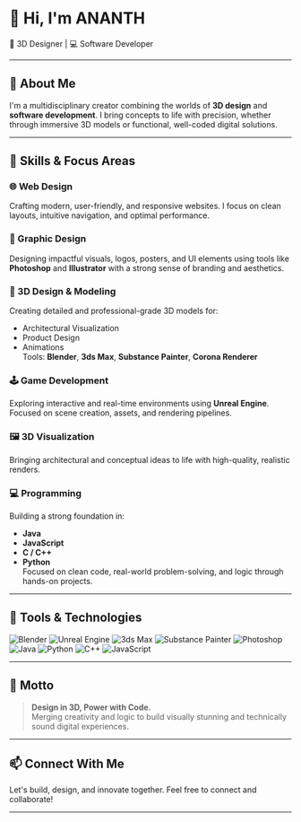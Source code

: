 # 👋 Hi, I'm ANANTH  
🎨 3D Designer | 💻 Software Developer  

---

## 🚀 About Me

I'm a multidisciplinary creator combining the worlds of **3D design** and **software development**. I bring concepts to life with precision, whether through immersive 3D models or functional, well-coded digital solutions.

---

## 🧠 Skills & Focus Areas

### 🌐 Web Design  
Crafting modern, user-friendly, and responsive websites. I focus on clean layouts, intuitive navigation, and optimal performance.  

### 🎨 Graphic Design  
Designing impactful visuals, logos, posters, and UI elements using tools like **Photoshop** and **Illustrator** with a strong sense of branding and aesthetics.  

### 🧱 3D Design & Modeling  
Creating detailed and professional-grade 3D models for:
- Architectural Visualization  
- Product Design  
- Animations  
Tools: **Blender**, **3ds Max**, **Substance Painter**, **Corona Renderer**  

### 🕹 Game Development  
Exploring interactive and real-time environments using **Unreal Engine**. Focused on scene creation, assets, and rendering pipelines.  

### 🖼 3D Visualization  
Bringing architectural and conceptual ideas to life with high-quality, realistic renders.  

### 💻 Programming  
Building a strong foundation in:
- **Java**
- **JavaScript**
- **C / C++**
- **Python**  
Focused on clean code, real-world problem-solving, and logic through hands-on projects.

---

## 🔧 Tools & Technologies

![Blender](https://img.shields.io/badge/-Blender-F5792A?style=flat&logo=blender&logoColor=white)
![Unreal Engine](https://img.shields.io/badge/-Unreal%20Engine-0E1128?style=flat&logo=unrealengine&logoColor=white)
![3ds Max](https://img.shields.io/badge/-3ds%20Max-003A60?style=flat&logo=autodesk&logoColor=white)
![Substance Painter](https://img.shields.io/badge/-Substance%20Painter-FF5349?style=flat&logo=adobe&logoColor=white)
![Photoshop](https://img.shields.io/badge/-Photoshop-31A8FF?style=flat&logo=adobephotoshop&logoColor=white)
![Java](https://img.shields.io/badge/-Java-007396?style=flat&logo=java&logoColor=white)
![Python](https://img.shields.io/badge/-Python-3776AB?style=flat&logo=python&logoColor=white)
![C++](https://img.shields.io/badge/-C++-00599C?style=flat&logo=c%2B%2B&logoColor=white)
![JavaScript](https://img.shields.io/badge/-JavaScript-F7DF1E?style=flat&logo=javascript&logoColor=black)

---

## 🎯 Motto

> **Design in 3D, Power with Code.**  
Merging creativity and logic to build visually stunning and technically sound digital experiences.

---

## 📫 Connect With Me

Let's build, design, and innovate together. Feel free to connect and collaborate!

---


